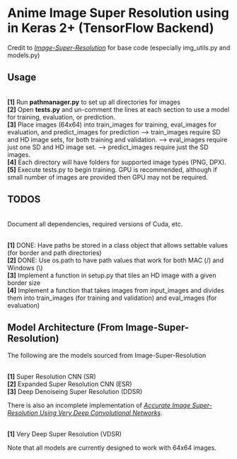 # Anime Image Super Resolution using in Keras 2+ (TensorFlow Backend)

Credit to
<i><a href="https://github.com/titu1994/Image-Super-Resolution">Image-Super-Resolution</a></i>
for base code (especially img_utils.py and models.py)

## Usage

<br><b>[1]</b> Run <b>pathmanager.py</b> to set up all directories for images
<br><b>[2]</b> Open <b>tests.py</b> and un-comment the lines at each section to use a model for training, evaluation, or prediction.
<br><b>[3]</b> Place images (64x64) into train_images for training, eval_images for evaluation, and predict_images for prediction
  --> train_images require SD and HD image sets, for both training and validation.
  --> eval_images require just one SD and HD image set.
  --> predict_images require just the SD images.
<br><b>[4]</b> Each directory will have folders for supported image types (PNG, DPX).
<br><b>[5]</b> Execute tests.py to begin training. GPU is recommended, although if small number of images are provided then GPU may not be required.


## TODOS

<br>Document all dependencies, required versions of Cuda, etc.


<br><b>[1]</b> DONE: Have paths be stored in a class object that allows settable values (for border and path directories)
<br><b>[2]</b> DONE: Use os.path to have path values that work for both MAC (/) and Windows (\\)
<br><b>[3]</b> Implement a function in setup.py that tiles an HD image with a given border size
<br><b>[4]</b> Implement a function that takes images from input_images and divides them into train_images (for training and validation) and eval_images (for evaluation)


## Model Architecture (From Image-Super-Resolution)

The following are the models sourced from Image-Super-Resolution

<br><b>[1]</b> Super Resolution CNN (SR)
<br><b>[2]</b> Expanded Super Resolution CNN (ESR)
<br><b>[3]</b> Deep Denoiseing Super Resolution (DDSR)

There is also an incomplete implementation of <i><a href="https://arxiv.org/abs/1511.04587">Accurate Image Super-Resolution Using Very Deep Convolutional Networks</a></i>.

<br><b>[1]</b> Very Deep Super Resolution (VDSR)

Note that all models are currently designed to work with 64x64 images.
